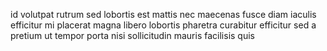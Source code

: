 id volutpat rutrum sed lobortis est mattis nec maecenas fusce diam iaculis
efficitur mi placerat magna libero lobortis pharetra curabitur efficitur sed a
pretium ut tempor porta nisi sollicitudin mauris facilisis quis